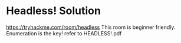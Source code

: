 # Headless! Solution
https://tryhackme.com/room/headless 
This room is beginner friendly. 
Enumeration is the key!
refer to HEADLESS!.pdf
